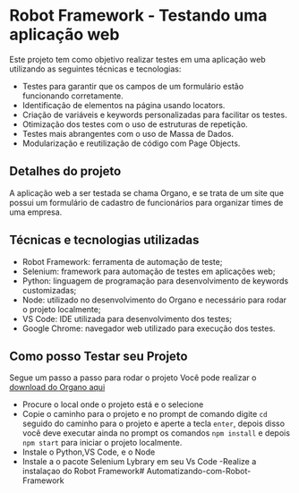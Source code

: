 # Robot Framework - Testando uma aplicação web

Este projeto tem como objetivo realizar testes em uma aplicação web utilizando as seguintes técnicas e tecnologias:

- Testes para garantir que os campos de um formulário estão funcionando corretamente.
- Identificação de elementos na página usando locators.
- Criação de variáveis e keywords personalizadas para facilitar os testes.
- Otimização dos testes com o uso de estruturas de repetição.
- Testes mais abrangentes com o uso de Massa de Dados.
- Modularização e reutilização de código com Page Objects.
##  Detalhes do projeto

A aplicação web a ser testada se chama Organo, e se trata de um site que possui um formulário de cadastro de funcionários para organizar times de uma empresa.

##  Técnicas e tecnologias utilizadas

- Robot Framework: ferramenta de automação de teste;
- Selenium: framework para automação de testes em aplicações web;
- Python: linguagem de programação para desenvolvimento de keywords customizadas;
- Node: utilizado no desenvolvimento do Organo e necessário para rodar o projeto localmente;
- VS Code: IDE utilizada para desenvolvimento dos testes;
- Google Chrome: navegador web utilizado para execução dos testes.

## Como posso Testar seu Projeto 

Segue um passo a passo para rodar o projeto
 Você pode realizar o [download do Organo aqui](https://github.com/bugan/robot-framework-organo/archive/refs/heads/main.zip)
- Procure o local onde o projeto está e o selecione
- Copie o caminho para o projeto e  no prompt de comando digite `cd` seguido do caminho para o projeto e aperte a tecla `enter`, depois disso você deve executar ainda no prompt os comandos `npm install` e depois `npm start` para iniciar o projeto localmente.
- Instale o Python,VS Code, e o Node
- Instale a o pacote Selenium Lybrary em seu Vs Code 
-Realize a instalaçao do Robot Framework#   A u t o m a t i z a n d o - c o m - R o b o t - F r a m e w o r k  
 